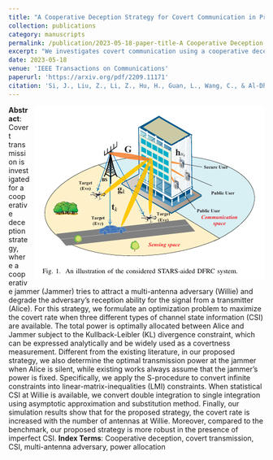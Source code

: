 ```yaml
---
title: "A Cooperative Deception Strategy for Covert Communication in Presence of a Multi-antenna Adversary"
collection: publications
category: manuscripts
permalink: /publication/2023-05-18-paper-title-A Cooperative Deception Strategy for Covert Communication in Presence of a Multi-antenna Adversary
excerpt: "We investigates covert communication using a cooperative deception strategy against a multi-antenna adversary. It optimizes power allocation between a transmitter and a jammer under different CSI scenarios to maximize covert rate, showing improved performance and robustness compared to non-deception strategies."
date: 2023-05-18
venue: 'IEEE Transactions on Communications'
paperurl: 'https://arxiv.org/pdf/2209.11171'
citation: 'Si, J., Liu, Z., Li, Z., Hu, H., Guan, L., Wang, C., & Al-Dhahir, N.. A cooperative deception strategy for covert communication in presence of a multi-antenna adversary[J]. IEEE Transactions on Communications, 2023, 71(8): 4778-4792.'
---
```

<img src="/images/ST.png"  style="float: right; margin-left: 10px;">


**Abstract**: Covert transmission is investigated for a cooperative deception strategy, where a cooperative jammer (Jammer) tries to attract a multi-antenna adversary (Willie) and degrade the adversary’s reception ability for the signal from a transmitter (Alice). For this strategy, we formulate an optimization problem to maximize the covert rate when three different types of channel state information (CSI) are available. The total power is optimally allocated between Alice and Jammer subject to the Kullback-Leibler (KL) divergence constraint, which can be expressed analytically and be widely used as a covertness measurement. Different from the existing literature, in our proposed strategy, we also determine the optimal transmission power at the jammer when Alice is silent, while existing works always assume that the jammer’s power is fixed. Specifically, we apply the S-procedure to convert infinite constraints into linear-matrix-inequalities (LMI) constraints. When statistical CSI at Willie is available, we convert double integration to single integration using asymptotic approximation and substitution method. Finally, our simulation results show that for the proposed strategy, the covert rate is increased with the number of antennas at Willie. Moreover, compared to the benchmark, our proposed strategy is more robust in the presence of imperfect CSI.
**Index Terms**:  Cooperative deception, covert transmission, CSI, multi-antenna adversary, power allocation
